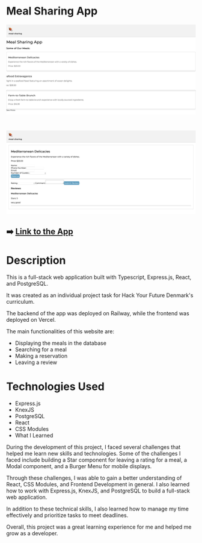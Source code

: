 # Meal Sharing App

![](./src/client/assets/images/mealsharingpic1.png)
#
![Make a Reservarion & Leave a Review](./src/client/assets/images/mealsharingpic2.png)

## ➡️  [Link to the App](https://meal-sharing-n0q9.onrender.com)

# Description

This is a full-stack web application built with Typescript, Express.js, React, and PostgreSQL.

It was created as an individual project task for Hack Your Future Denmark's curriculum.

The backend of the app was deployed on Railway, while the frontend was deployed on Vercel.

The main functionalities of this website are:

- Displaying the meals in the database
- Searching for a meal
- Making a reservation
- Leaving a review

# Technologies Used

- Express.js
- KnexJS
- PostgreSQL
- React
- CSS Modules
- What I Learned

During the development of this project, I faced several challenges that helped me learn new skills and technologies. Some of the challenges I faced include building a Star component for leaving a rating for a meal, a Modal component, and a Burger Menu for mobile displays.

Through these challenges, I was able to gain a better understanding of React, CSS Modules, and Frontend Development in general. I also learned how to work with Express.js, KnexJS, and PostgreSQL to build a full-stack web application.

In addition to these technical skills, I also learned how to manage my time effectively and prioritize tasks to meet deadlines.

Overall, this project was a great learning experience for me and helped me grow as a developer.


